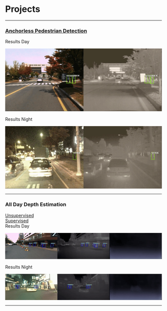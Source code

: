 # Projects

--- 

### [Anchorless Pedestrian Detection](https://anushl9o5.github.io/pedestrian)
 Results Day

![](gifs/day_fcos.gif)


 Results Night

![](gifs/night_fcos.gif)

---
### All Day Depth Estimation
[Unsupervised](https://anushl9o5.github.io/unsup_depth) \
[Supervised](https://anushl9o5.github.io/sup_depth)  
Results Day

![](gifs/un_day_depth.gif)

 Results Night

![](gifs/un_night_depth.gif)


---
